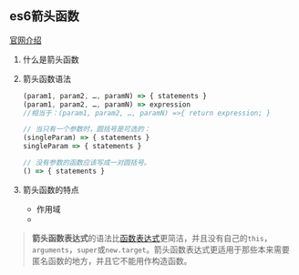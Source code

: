 ## es6箭头函数

[官网介绍](https://developer.mozilla.org/zh-CN/docs/Web/JavaScript/Reference/Functions/Arrow_functions)

1. 什么是箭头函数

2. 箭头函数语法

   ```javascript
   (param1, param2, …, paramN) => { statements }
   (param1, param2, …, paramN) => expression
   //相当于：(param1, param2, …, paramN) =>{ return expression; }
   
   // 当只有一个参数时，圆括号是可选的：
   (singleParam) => { statements }
   singleParam => { statements }
   
   // 没有参数的函数应该写成一对圆括号。
   () => { statements }
   ```

3. 箭头函数的特点

   - 作用域
   - 

> **箭头函数表达式**的语法比[函数表达式](https://developer.mozilla.org/zh-CN/docs/Web/JavaScript/Reference/Operators/function)更简洁，并且没有自己的`this`，`arguments`，`super`或`new.target`。箭头函数表达式更适用于那些本来需要匿名函数的地方，并且它不能用作构造函数。


